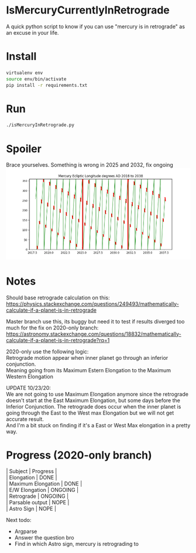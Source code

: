 # IsMercuryCurrentlyInRetrograde
A quick python script to know if you can use "mercury is in retrograde" as an excuse in your life.

# Install
```bash
virtualenv env
source env/bin/activate
pip install -r requirements.txt
```

# Run
```bash
./isMercuryInRetrograde.py
```

# Spoiler
Brace yourselves.
Something is wrong in 2025 and 2032, fix ongoing
![alt text](https://github.com/AnSpake/IsMercuryCurrentlyInRetrograde/blob/master/mercury_retrograde_result.png)

# Notes
Should base retrograde calculation on this:
https://physics.stackexchange.com/questions/249493/mathematically-calculate-if-a-planet-is-in-retrograde

Master branch use this, its buggy but need it to test if results diverged too much for the fix on 2020-only branch:
https://astronomy.stackexchange.com/questions/18832/mathematically-calculate-if-a-planet-is-in-retrograde?rq=1

2020-only use the following logic:  
Retrograde motion appear when inner planet go through an inferior conjunction.  
Meaning going from its Maximum Estern Elongation to the Maximum Western Elongation  

UPDATE 10/23/20:  
We are not going to use Maximum Elongation anymore since the retrograde doesn't
start at the East Maximum Elongation, but some days before the Inferior Conjunction.
The retrograde does occur when the inner planet is going through the East to the
West max Elongation but we will not get accurate result.  
And I'm a bit stuck on finding if it's a East or West Max elongation in a pretty way.

# Progress (2020-only branch)
| Subject | Progress |  
| Elongation | DONE |  
| Maximum Elongation | DONE |  
| E/W Elongation | ONGOING |  
| Retrograde | ONGOING |  
| Parsable output | NOPE |  
| Astro Sign | NOPE |  

Next todo:
- Argparse
- Answer the question bro
- Find in which Astro sign, mercury is retrograding to
